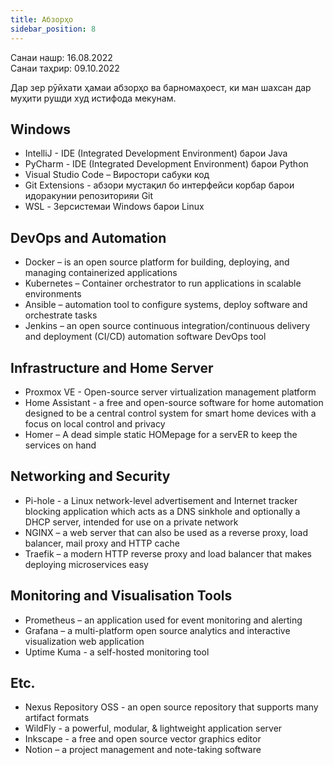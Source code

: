 ```yaml
---
title: Абзорҳо
sidebar_position: 8
---
```


Санаи нашр: 16.08.2022  
Санаи таҳрир: 09.10.2022   

Дар зер рӯйхати ҳамаи абзорҳо ва барномаҳоест, ки ман шахсан дар муҳити рушди худ истифода мекунам.

## Windows
- IntelliJ - IDE (Integrated Development Environment) барои Java
- PyCharm - IDE (Integrated Development Environment) барои Python
- Visual Studio Code –  Виростори сабуки код
- Git Extensions - абзори мустақил бо интерфейси корбар барои идоракунии репозиторияи Git
- WSL - Зерсистемаи Windows барои Linux

##  DevOps and Automation
- Docker – is an open source platform for building, deploying, and managing containerized applications  
- Kubernetes – Container orchestrator to run applications in scalable environments  
- Ansible – automation tool to configure systems, deploy software and orchestrate tasks
- Jenkins – an open source continuous integration/continuous delivery and deployment (CI/CD) automation software DevOps tool

## Infrastructure and Home Server
- Proxmox VE - Open-source server virtualization management platform  
- Home Assistant -  a free and open-source software for home automation designed to be a central control system for smart home devices with a focus on local control and privacy  
- Homer – A dead simple static HOMepage for a servER to keep the services on hand

## Networking and Security
- Pi-hole - a Linux network-level advertisement and Internet tracker blocking application which acts as a DNS sinkhole and optionally a DHCP server, intended for use on a private network  
- NGINX – a web server that can also be used as a reverse proxy, load balancer, mail proxy and HTTP cache  
- Traefik – a modern HTTP reverse proxy and load balancer that makes deploying microservices easy
 
## Monitoring and Visualisation Tools
- Prometheus – an application used for event monitoring and alerting  
- Grafana – a multi-platform open source analytics and interactive visualization web application  
- Uptime Kuma - a self-hosted monitoring tool  
 
## Etc.
- Nexus Repository OSS - an open source repository that supports many artifact formats  
- WildFly - a powerful, modular, & lightweight application server  
- Inkscape - a free and open source vector graphics editor
- Notion – a project management and note-taking software
